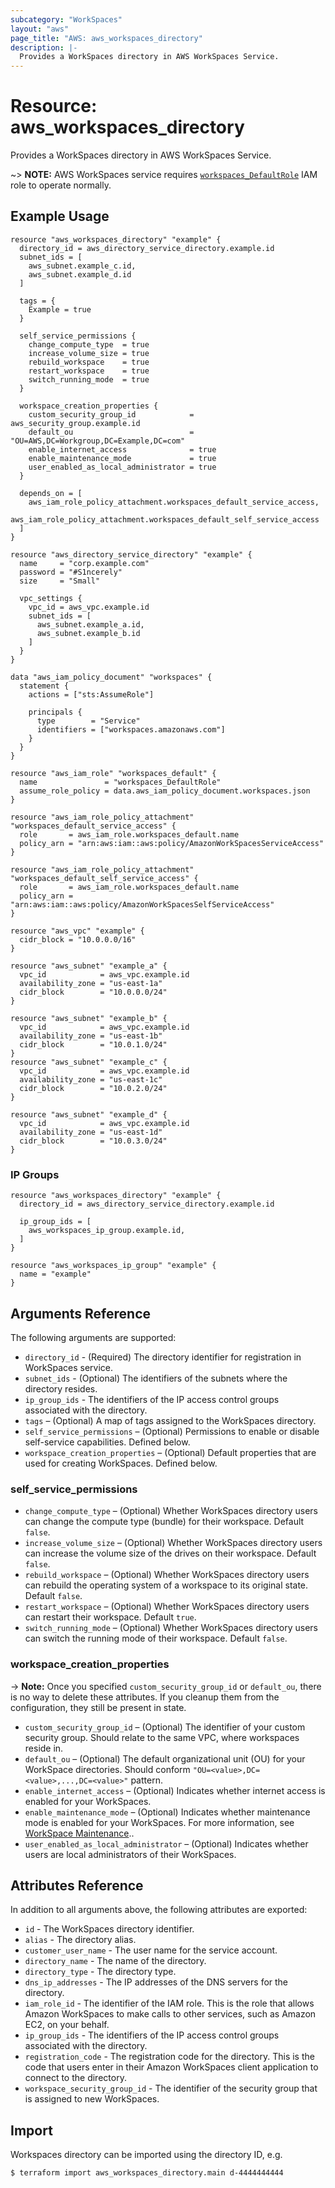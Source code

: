 ```yaml
---
subcategory: "WorkSpaces"
layout: "aws"
page_title: "AWS: aws_workspaces_directory"
description: |-
  Provides a WorkSpaces directory in AWS WorkSpaces Service.
---
```


# Resource: aws_workspaces_directory

Provides a WorkSpaces directory in AWS WorkSpaces Service.

~> **NOTE:** AWS WorkSpaces service requires [`workspaces_DefaultRole`](https://docs.aws.amazon.com/workspaces/latest/adminguide/workspaces-access-control.html#create-default-role) IAM role to operate normally.

## Example Usage

```hcl
resource "aws_workspaces_directory" "example" {
  directory_id = aws_directory_service_directory.example.id
  subnet_ids = [
    aws_subnet.example_c.id,
    aws_subnet.example_d.id
  ]

  tags = {
    Example = true
  }

  self_service_permissions {
    change_compute_type  = true
    increase_volume_size = true
    rebuild_workspace    = true
    restart_workspace    = true
    switch_running_mode  = true
  }

  workspace_creation_properties {
    custom_security_group_id            = aws_security_group.example.id
    default_ou                          = "OU=AWS,DC=Workgroup,DC=Example,DC=com"
    enable_internet_access              = true
    enable_maintenance_mode             = true
    user_enabled_as_local_administrator = true
  }

  depends_on = [
    aws_iam_role_policy_attachment.workspaces_default_service_access,
    aws_iam_role_policy_attachment.workspaces_default_self_service_access
  ]
}

resource "aws_directory_service_directory" "example" {
  name     = "corp.example.com"
  password = "#S1ncerely"
  size     = "Small"

  vpc_settings {
    vpc_id = aws_vpc.example.id
    subnet_ids = [
      aws_subnet.example_a.id,
      aws_subnet.example_b.id
    ]
  }
}

data "aws_iam_policy_document" "workspaces" {
  statement {
    actions = ["sts:AssumeRole"]

    principals {
      type        = "Service"
      identifiers = ["workspaces.amazonaws.com"]
    }
  }
}

resource "aws_iam_role" "workspaces_default" {
  name               = "workspaces_DefaultRole"
  assume_role_policy = data.aws_iam_policy_document.workspaces.json
}

resource "aws_iam_role_policy_attachment" "workspaces_default_service_access" {
  role       = aws_iam_role.workspaces_default.name
  policy_arn = "arn:aws:iam::aws:policy/AmazonWorkSpacesServiceAccess"
}

resource "aws_iam_role_policy_attachment" "workspaces_default_self_service_access" {
  role       = aws_iam_role.workspaces_default.name
  policy_arn = "arn:aws:iam::aws:policy/AmazonWorkSpacesSelfServiceAccess"
}

resource "aws_vpc" "example" {
  cidr_block = "10.0.0.0/16"
}

resource "aws_subnet" "example_a" {
  vpc_id            = aws_vpc.example.id
  availability_zone = "us-east-1a"
  cidr_block        = "10.0.0.0/24"
}

resource "aws_subnet" "example_b" {
  vpc_id            = aws_vpc.example.id
  availability_zone = "us-east-1b"
  cidr_block        = "10.0.1.0/24"
}
resource "aws_subnet" "example_c" {
  vpc_id            = aws_vpc.example.id
  availability_zone = "us-east-1c"
  cidr_block        = "10.0.2.0/24"
}

resource "aws_subnet" "example_d" {
  vpc_id            = aws_vpc.example.id
  availability_zone = "us-east-1d"
  cidr_block        = "10.0.3.0/24"
}
```

### IP Groups

```hcl
resource "aws_workspaces_directory" "example" {
  directory_id = aws_directory_service_directory.example.id

  ip_group_ids = [
    aws_workspaces_ip_group.example.id,
  ]
}

resource "aws_workspaces_ip_group" "example" {
  name = "example"
}
```

## Arguments Reference

The following arguments are supported:

* `directory_id` - (Required) The directory identifier for registration in WorkSpaces service.
* `subnet_ids` - (Optional) The identifiers of the subnets where the directory resides.
* `ip_group_ids` - The identifiers of the IP access control groups associated with the directory.
* `tags` – (Optional) A map of tags assigned to the WorkSpaces directory.
* `self_service_permissions` – (Optional) Permissions to enable or disable self-service capabilities. Defined below.
* `workspace_creation_properties` – (Optional) Default properties that are used for creating WorkSpaces. Defined below.

### self_service_permissions

* `change_compute_type` – (Optional) Whether WorkSpaces directory users can change the compute type (bundle) for their workspace. Default `false`.
* `increase_volume_size` – (Optional) Whether WorkSpaces directory users can increase the volume size of the drives on their workspace. Default `false`.
* `rebuild_workspace` – (Optional) Whether WorkSpaces directory users can rebuild the operating system of a workspace to its original state. Default `false`.
* `restart_workspace` – (Optional) Whether WorkSpaces directory users can restart their workspace. Default `true`.
* `switch_running_mode` – (Optional) Whether WorkSpaces directory users can switch the running mode of their workspace. Default `false`.

### workspace_creation_properties

-> **Note:** Once you specified `custom_security_group_id` or `default_ou`, there is no way to delete these attributes. If you cleanup them from the configuration, they still be present in state.

* `custom_security_group_id` – (Optional) The identifier of your custom security group. Should relate to the same VPC, where workspaces reside in.
* `default_ou` – (Optional) The default organizational unit (OU) for your WorkSpace directories. Should conform `"OU=<value>,DC=<value>,...,DC=<value>"` pattern.
* `enable_internet_access` – (Optional) Indicates whether internet access is enabled for your WorkSpaces.
* `enable_maintenance_mode` – (Optional) Indicates whether maintenance mode is enabled for your WorkSpaces. For more information, see [WorkSpace Maintenance](https://docs.aws.amazon.com/workspaces/latest/adminguide/workspace-maintenance.html)..
* `user_enabled_as_local_administrator` – (Optional) Indicates whether users are local administrators of their WorkSpaces.

## Attributes Reference

In addition to all arguments above, the following attributes are exported:

* `id` - The WorkSpaces directory identifier.
* `alias` - The directory alias.
* `customer_user_name` - The user name for the service account.
* `directory_name` - The name of the directory.
* `directory_type` - The directory type.
* `dns_ip_addresses` - The IP addresses of the DNS servers for the directory.
* `iam_role_id` - The identifier of the IAM role. This is the role that allows Amazon WorkSpaces to make calls to other services, such as Amazon EC2, on your behalf.
* `ip_group_ids` - The identifiers of the IP access control groups associated with the directory.
* `registration_code` - The registration code for the directory. This is the code that users enter in their Amazon WorkSpaces client application to connect to the directory.
* `workspace_security_group_id` - The identifier of the security group that is assigned to new WorkSpaces.

## Import

Workspaces directory can be imported using the directory ID, e.g.

```
$ terraform import aws_workspaces_directory.main d-4444444444
```
